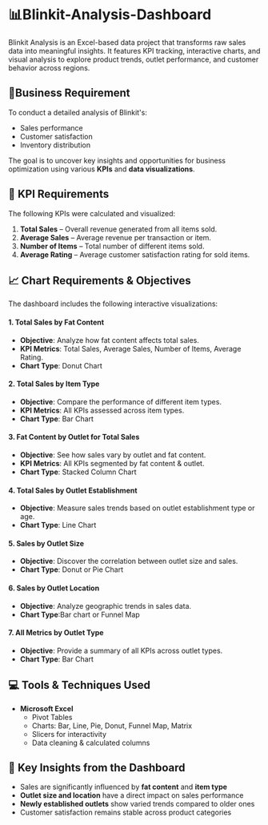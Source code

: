 # 📊Blinkit-Analysis-Dashboard
Blinkit Analysis is an Excel-based data project that transforms raw sales data into meaningful insights. It features KPI tracking, interactive charts, and visual analysis to explore product trends, outlet performance, and customer behavior across regions.

## 📝Business Requirement

To conduct a detailed analysis of Blinkit's:
- Sales performance
- Customer satisfaction
- Inventory distribution
  
The goal is to uncover key insights and opportunities for business optimization using various **KPIs** and **data visualizations**.

## 🎯 KPI Requirements

The following KPIs were calculated and visualized:

1. **Total Sales** – Overall revenue generated from all items sold.  
2. **Average Sales** – Average revenue per transaction or item.  
3. **Number of Items** – Total number of different items sold.  
4. **Average Rating** – Average customer satisfaction rating for sold items.


## 📈 Chart Requirements & Objectives

The dashboard includes the following interactive visualizations:

#### 1. Total Sales by Fat Content
- **Objective**: Analyze how fat content affects total sales.
- **KPI Metrics**: Total Sales, Average Sales, Number of Items, Average Rating.
- **Chart Type**: Donut Chart

#### 2. **Total Sales by Item Type**
- **Objective**: Compare the performance of different item types.
- **KPI Metrics**: All KPIs assessed across item types.
- **Chart Type**: Bar Chart

#### 3. **Fat Content by Outlet for Total Sales**
- **Objective**: See how sales vary by outlet and fat content.
- **KPI Metrics**: All KPIs segmented by fat content & outlet.
- **Chart Type**: Stacked Column Chart

#### 4. **Total Sales by Outlet Establishment**
- **Objective**: Measure sales trends based on outlet establishment type or age.
- **Chart Type**: Line Chart

#### 5. **Sales by Outlet Size**
- **Objective**: Discover the correlation between outlet size and sales.
- **Chart Type**: Donut or Pie Chart

#### 6. **Sales by Outlet Location**
- **Objective**: Analyze geographic trends in sales data.
- **Chart Type**:Bar chart or Funnel Map

#### 7. **All Metrics by Outlet Type**
- **Objective**: Provide a summary of all KPIs across outlet types.
- **Chart Type**: Bar Chart


## 💻 Tools & Techniques Used

- **Microsoft Excel**
  - Pivot Tables
  - Charts: Bar, Line, Pie, Donut, Funnel Map, Matrix
  - Slicers for interactivity
  - Data cleaning & calculated columns

## 📌 Key Insights from the Dashboard

- Sales are significantly influenced by **fat content** and **item type**
- **Outlet size and location** have a direct impact on sales performance
- **Newly established outlets** show varied trends compared to older ones
- Customer satisfaction remains stable across product categories




